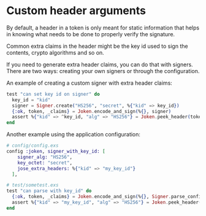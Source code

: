 # Custom header arguments

By default, a header in a token is only meant for static information that helps in knowing what needs to be done to properly verify the signature.

Common extra claims in the header might be the key id used to sign the contents, crypto algorithms and so on. 

If you need to generate extra header claims, you can do that with signers. There are two ways: creating your own signers or through the configuration. 

An example of creating a custom signer with extra header claims:

``` elixir
test "can set key id on signer" do
  key_id = "kid"
  signer = Signer.create("HS256", "secret", %{"kid" => key_id})
  {:ok, token, _claims} = Joken.encode_and_sign(%{}, signer)
  assert %{"kid" => ^key_id, "alg" => "HS256"} = Joken.peek_header(token)
end
```

Another example using the application configuration:

``` elixir
# config/config.exs
config :joken, signer_with_key_id: [
    signer_alg: "HS256",
    key_octet: "secret",
    jose_extra_headers: %{"kid" => "my_key_id"}
  ],

# test/sometest.exs
test "can parse with key_id" do
  {:ok, token, _claims} = Joken.encode_and_sign(%{}, Signer.parse_config(:signer_with_key_id))
  assert %{"kid" => "my_key_id", "alg" => "HS256"} = Joken.peek_header(token)
end
```

